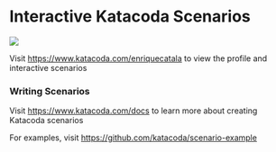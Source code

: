 # Interactive Katacoda Scenarios

[![](http://shields.katacoda.com/katacoda/enriquecatala/count.svg)](https://www.katacoda.com/enriquecatala "Get your profile on Katacoda.com")

Visit https://www.katacoda.com/enriquecatala to view the profile and interactive scenarios

### Writing Scenarios
Visit https://www.katacoda.com/docs to learn more about creating Katacoda scenarios

For examples, visit https://github.com/katacoda/scenario-example
